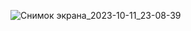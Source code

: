 ![Снимок экрана_2023-10-11_23-08-39](https://github.com/FrogzZ/text_to_morse__fastapi/assets/40285204/046c8cec-5d22-4ab9-bf9c-5974edf96b16)
